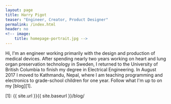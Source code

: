 ```yaml
---
layout: page
title: Harry Pigot
teaser: "Engineer, Creator, Product Designer"
permalink: /index.html
header: no
<!-- image:
    title: homepage-portrait.jpg -->
---
```


Hi, I'm an engineer working primarily with the design and production of medical devices. After spending nearly two years working on heart and lung organ preservation technology in Sweden, I returned to the University of British Columbia to finish my degree in Electrical Engineering. In August 2017 I moved to Kathmandu, Nepal, where I am teaching programming and electronics to grade-school children for one year. Follow what I'm up to on my [blog][1].

[1]: {{ site.url }}{{ site.baseurl }}/blog/